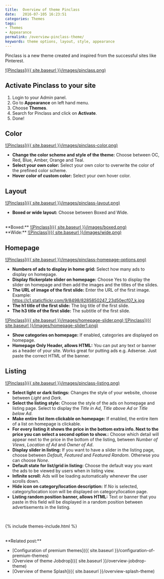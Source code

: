 ```yaml
---
title:  Overview of theme Pinclass
date:   2016-07-105 16:23:51
categories: Themes
tags:
- Themes
- Appearance
permalink: /overview-pinclass-theme/
keywords: theme options, layout, style, appearance
---
```

Pinclass is a new theme created and inspired from the successful sites like Pinterest.

<a href="{{ site.baseurl }}/images/pinclass.png" class="thumbnail gallery-item" data-gallery>
![Pinclass]({{ site.baseurl }}/images/pinclass.png) 
</a>

## Activate Pinclass to your site

1. Login to your Admin panel.
2. Go to **Appearance** on left hand menu.
3. Choose **Themes**.
4. Search for Pinclass and click on **Activate**.
5. Done!

## Color

<a href="{{ site.baseurl }}/images/pinclass-color.png" class="thumbnail gallery-item" data-gallery>
![Pinclass]({{ site.baseurl }}/images/pinclass-color.png) 
</a>

+ **Change the color scheme and style of the theme:** Choose between OC, Red, Blue, Amber, Orange and Teal.
+ **Select your own color:** Select your own color to overwrite the color of the prefined color scheme.
+ **Hover color of custom color:** Select your own hover color.


## Layout

<a href="{{ site.baseurl }}/images/pinclass-layout.png" class="thumbnail gallery-item" data-gallery>
![Pinclass]({{ site.baseurl }}/images/pinclass-layout.png) 
</a>

+ **Boxed or wide layout:** Choose between Boxed and Wide.


<br>
**Boxed:**

<a href="{{ site.baseurl }}/images/boxed.png" class="thumbnail gallery-item" data-gallery>
![Pinclass]({{ site.baseurl }}/images/boxed.png) 
</a>

<br>
**Wide:**

<a href="{{ site.baseurl }}/images/wide.png" class="thumbnail gallery-item" data-gallery>
![Pinclass]({{ site.baseurl }}/images/wide.png) 
</a>


## Homepage

<a href="{{ site.baseurl }}/images/pinclass-homepage-options.png" class="thumbnail gallery-item" data-gallery>
![Pinclass]({{ site.baseurl }}/images/pinclass-homepage-options.png) 
</a>

+ **Numbers of ads to display in home grid:** Select how many ads to display on homepage.
+ **Display flickerplate slider on homepage:** Choose Yes to display the slider on homepage and then add the images and the titles of the slides.
+ **The URL of image of the first slide:** Enter the URL of the first image. Example: https://c1.staticflickr.com/9/8498/8285850247_23d50ecf07_k.jpg
+ **The h1 title of the first slide:** The big title of the first slide.
+ **The h3 title of the first slide:** The subtitle of the first slide.

<a href="{{ site.baseurl }}/images/homepage-slider.png" class="thumbnail gallery-item" data-gallery>
![Pinclass]({{ site.baseurl }}/images/homepage-slider.png) 
</a>

<a href="{{ site.baseurl }}/images/homepage-slider1.png" class="thumbnail gallery-item" data-gallery>
![Pinclass]({{ site.baseurl }}/images/homepage-slider1.png) 
</a>

+ **Show categories on homepage:** If enabled, categories are displayed on homepage.
+ **Homepage Only Header, allows HTML:** You can put any text or banner as a header of your site. Works great for putting ads e.g. Adsense. Just paste the correct HTML of the banner.


## Listing

<a href="{{ site.baseurl }}/images/pinclass-listing.png" class="thumbnail gallery-item" data-gallery>
![Pinclass]({{ site.baseurl }}/images/pinclass-listing.png) 
</a>

+ **Select light or dark listings:** Changes the style of your website, choose between _Light_ and _Dark_.
+ **Select the listing style:** Choose the style of the ads on homepage and listing page. Select to display the _Title in Ad_, _Title above Ad_ or _Title below Ad_.
+ **Make entire list item clickable on homepage:** If enabled, the entire item of a list on homepage is clickable.
+ **For every listing it shows the price in the bottom extra info. Next to the price you can select a second option to show.:** Choose which detail will appear next to the price in the bottom of the listing, between _Number of Views_, _Location of Ad_ and _Owner of Ad_.
+ **Display slider in listing:** If you want to have a slider in the listing page, choose between _Default_, _Featured_ and _Featured Random_. Otherwse you can choose _None_.
+ **Default state for list/grid in listing:** Choose the default way you want the ads to be viewed by users when in listing view.
+ **Infinite scroll:** Ads will be loading automatically whenever the user scrolls down.
+ **Hide icon on category/location description:** If _No_ is selected, category/location icon will be displayed on category/location page.
+ **Listing random position banner, allows HTML:** Text or banner that you paste in this field will be displayed in a random position between advertisements in the listing.

<br>

{% include themes-include.html %}

<br>
**Related post:**

* [Configuration of premium themes]({{ site.baseurl }}/configuration-of-premium-themes)
* [Overview of theme Jobdrop]({{ site.baseurl }}/overview-jobdrop-theme)
* [Overview of theme Splash]({{ site.baseurl }}/overview-splash-theme)



